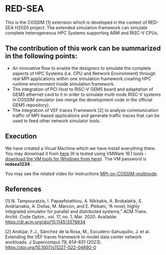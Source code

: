 # RED-SEA
This is the COSSIM [1] extension which is developed in the context of RED-SEA H2020 project. The extended simulation framework can simulate complete heterogeneous HPC Systems supporting ARM and RISC-V CPUs.

## The contribution of this work can be summarized in the following points:
 - An innovative flow to enable the designers to simulate the complete aspects of HPC Systems (i.e. CPU and Network Environment) through real MPI applications within one simulation framework creating HPC runtime environment inside simulation framework.
 - The integration of PCI Host to RISC-V GEM5 board and adaptation of GEM5 ethernet card to it in order to simulate multi-node RISC-V systems in COSSIM simulator (we merge the development code in the official GEM5 repository).
 - The integration of VEF traces Framework [2] to analyze communication traffic of MPI-based applications and generate traffic traces that can be used to feed other network simulator tools.


## Execution
We have created a Virual Machine which we have install everything there. You may donwload it from [here](http://kition.mhl.tuc.gr:8000/d/0cabeb13c1/) (It is tested using VMWare 16.1 tools - [download the VM tools for Windows from here](http://kition.mhl.tuc.gr:8000/f/1932b6edea)). The VM password is <b>redsea1234</b> .

You may see the related video for instructions [MPI-on-COSSIM-multinode](http://kition.mhl.tuc.gr:8000/f/faec6bbe61/).

## References
<a id="1">[1]</a> 
N. Tampouratzis, I. Papaefstathiou, A. Nikitakis, A. Brokalakis,
S. Andrianakis, A. Dollas, M. Marcon, and E. Plebani, “A novel,
highly integrated simulator for parallel and distributed systems,”
ACM Trans. Archit. Code Optim., vol. 17, no. 1, Mar. 2020.
Available: https://dl.acm.org/doi/10.1145/3378934

<a id="2">[2]</a> Andújar, F.J., Sánchez de la Rosa, M., Escudero-Sahuquillo, J. et al. Extending the VEF traces framework to model data center network workloads. J Supercomput 79, 814–831 (2023). https://doi.org/10.1007/s11227-022-04692-0
